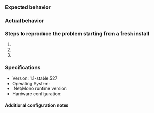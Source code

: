 ### Expected behavior


### Actual behavior


### Steps to reproduce the problem starting from a fresh install

  1.
  2.
  3.

### Specifications

  - Version: 1.1-stable.527
  - Operating System: 
  - .Net/Mono runtime version:
  - Hardware configuration: 

#### Additional configuration notes

